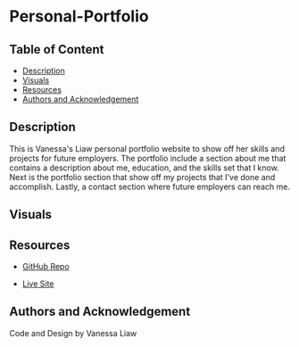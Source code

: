 # Personal-Portfolio

## Table of Content 

- [Description](#description)
- [Visuals](#visuals)
- [Resources](#resources)
- [Authors and Acknowledgement](#authors-and-acknowledgement)

## Description 

This is Vanessa's Liaw personal portfolio website to show off her skills and projects for future employers. The portfolio include a section about me that contains a description about me, education, and the skills set that I know. Next is the portfolio section that show off my projects that I've done and accomplish. Lastly, a contact section where future employers can reach me. 

## Visuals 

## Resources 

- [GitHub Repo]()

- [Live Site]()

## Authors and Acknowledgement 

Code and Design by Vanessa Liaw